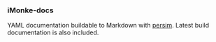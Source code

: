 ### iMonke-docs

YAML documentation buildable to Markdown with [persim](https://github.com/gastrodon/persim). Latest build documentation is also included. 
